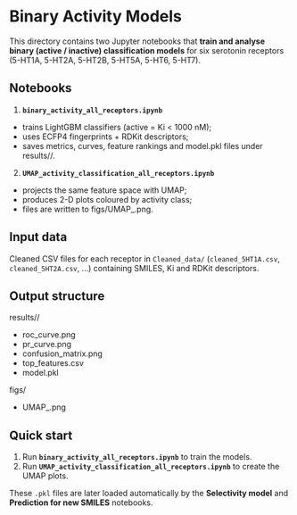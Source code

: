 Binary Activity Models 
==========================================

This directory contains two Jupyter notebooks that **train and analyse binary (active / inactive) classification models** for six serotonin receptors (5-HT1A, 5-HT2A, 5-HT2B, 5-HT5A, 5-HT6, 5-HT7).

Notebooks
---------
1. **`binary_activity_all_receptors.ipynb`**
* trains LightGBM classifiers (active = Ki < 1000 nM);
* uses ECFP4 fingerprints + RDKit descriptors;
* saves metrics, curves, feature rankings and model.pkl files under results/<receptor>/.

2. **`UMAP_activity_classification_all_receptors.ipynb`**
* projects the same feature space with UMAP;
* produces 2-D plots coloured by activity class;
* files are written to figs/UMAP_<receptor>.png.



Input data
----------

Cleaned CSV files for each receptor in `Cleaned_data/`
(`cleaned_5HT1A.csv`, `cleaned_5HT2A.csv`, …) containing SMILES, Ki and
RDKit descriptors.

Output structure
----------------
results/<receptor>/
- roc_curve.png
- pr_curve.png
- confusion_matrix.png
- top_features.csv
- model.pkl

figs/
- UMAP_<receptor>.png

Quick start
-----------

1. Run **`binary_activity_all_receptors.ipynb`** to train the models.
2. Run **`UMAP_activity_classification_all_receptors.ipynb`** to create the UMAP plots.

   
These `.pkl` files are later loaded automatically by the **Selectivity model**
and **Prediction for new SMILES** notebooks.
